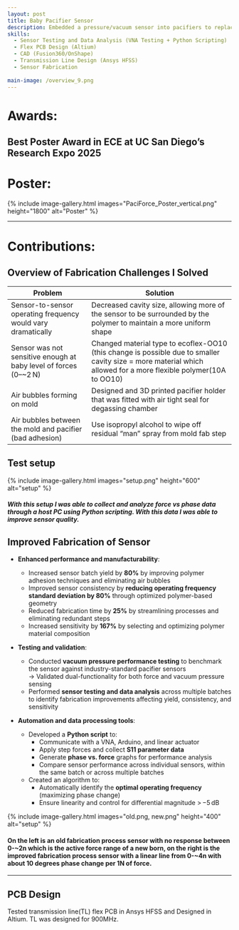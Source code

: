 ```yaml
---
layout: post
title: Baby Pacifier Sensor
description: Embedded a pressure/vacuum sensor into pacifiers to replace the subjective "gloved finger" test, providing clinicians with quantitative data for diagnosing newborn feeding issues during a critical window.
skills: 
  - Sensor Testing and Data Analysis (VNA Testing + Python Scripting) 
  - Flex PCB Design (Altium) 
  - CAD (Fusion360/OnShape)
  - Transmission Line Design (Ansys HFSS)
  - Sensor Fabrication 
 
main-image: /overview_9.png
---
```


# Awards:
Best Poster Award in ECE at UC San Diego’s Research Expo 2025
---
# Poster:
{% include image-gallery.html images="PaciForce_Poster_vertical.png" height="1800" alt="Poster" %}

---
# Contributions: 


## Overview of Fabrication Challenges I Solved 

| Problem                                                        | Solution                                                                                   |
|----------------------------------------------------------------|---------------------------------------------------------------------------------------------|
| Sensor-to-sensor operating frequency would vary dramatically | Decreased cavity size, allowing more of the sensor to be surrounded by the polymer to maintain a more uniform shape |
| Sensor was not sensitive enough at baby level of forces (0–~2 N) | Changed material type to ecoflex-OO10 (this change is possible due to smaller cavity size = more material which allowed for a more flexible polymer(10A to OO10)|
| Air bubbles forming on mold                                    | Designed and 3D printed pacifier holder that was fitted with air tight seal for degassing chamber      |
| Air bubbles between the mold and pacifier (bad adhesion)       | Use isopropyl alcohol to wipe off residual “man” spray from mold fab step                  |

## Test setup

{% include image-gallery.html images="setup.png" height="600" alt="setup" %}
##### With this setup I was able to collect and analyze force vs phase data through a host PC using Python scripting. With this data I was able to improve sensor quality. 

## Improved Fabrication of Sensor

- **Enhanced performance and manufacturability**:
  - Increased sensor batch yield by **80%** by improving polymer adhesion techniques and eliminating air bubbles
  - Improved sensor consistency by **reducing operating frequency standard deviation by 80%** through optimized polymer-based geometry
  - Reduced fabrication time by **25%** by streamlining processes and eliminating redundant steps
  - Increased sensitivity by **167%** by selecting and optimizing polymer material composition

- **Testing and validation**:
  - Conducted **vacuum pressure performance testing** to benchmark the sensor against industry-standard pacifier sensors  
    → Validated dual-functionality for both force and vacuum pressure sensing
  - Performed **sensor testing and data analysis** across multiple batches to identify fabrication improvements affecting yield, consistency, and sensitivity

- **Automation and data processing tools**:
  - Developed a **Python script** to:
    - Communicate with a VNA, Arduino, and linear actuator
    - Apply step forces and collect **S11 parameter data**
    - Generate **phase vs. force** graphs for performance analysis
    - Compare sensor performance across individual sensors, within the same batch or across multiple batches
  - Created an algorithm to:
    - Automatically identify the **optimal operating frequency** (maximizing phase change)
    - Ensure linearity and control for differential magnitude > −5 dB 


{% include image-gallery.html images="old.png, new.png" height="400" alt="setup" %}
#### On the left is an old fabrication process sensor with no response between 0-~2n which is the active force range of a new born, on the right is the improved fabrication process sensor with a linear line from 0-~4n with about 10 degrees phase change per 1N of force.
---
## PCB Design 

Tested transmission line(TL) flex PCB in Ansys HFSS and Designed in Altium. TL was designed for 900MHz. 










 

